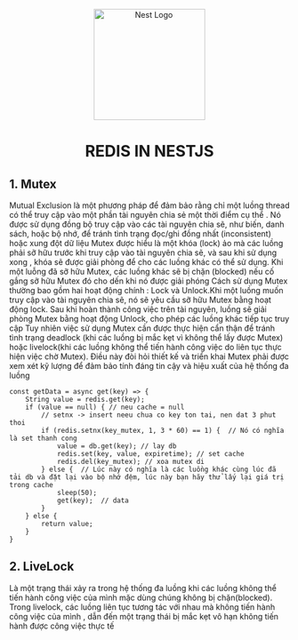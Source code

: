   <p align="center">
    <a href="http://nestjs.com/" target="blank"><img src="https://nestjs.com/img/logo-small.svg" width="200" alt="Nest Logo" /></a>
  </p>
  <h1 align="center">REDIS IN NESTJS</h1>

## 1. Mutex

Mutual Exclusion là một phương pháp để đảm bảo rằng chỉ một luồng thread có thể truy cập vào một phần tài nguyên chia sẻ một thời điểm cụ thể . Nó được sử dụng đồng bộ truy cập vào các tài nguyên chia sẽ, như biến, danh sách, hoặc bộ nhớ, để tránh tình trạng đọc/ghi đồng nhất (inconsistent) hoặc xung đột dữ liệu
Mutex được hiểu là một khóa (lock) ảo mà các luồng phải sỡ hữu trước khi truy cập vào tài nguyên chia sẽ, và sau khi sử dụng xong , khóa sẽ được giải phòng để cho các luồng khác có thể sử dụng. Khi một luỗng đã sỡ hữu Mutex, các luồng khác sẽ bị chặn (blocked) nếu cố gắng sỡ hữu Mutex đó cho dến khi nó được giải phóng
Cách sử dụng Mutex thường bao gồm hai hoạt động chính : Lock và Unlock.Khi một luồng muốn truy cập vào tài nguyên chia sẽ, nó sẽ yêu cầu sỡ hữu Mutex bằng hoạt động lock. Sau khi hoàn thành công việc trên tài nguyên, luồng sẽ giải phòng Mutex bằng hoạt động Unlock, cho phép các luồng khác tiếp tục truy cập
Tuy nhiên việc sử dụng Mutex cần được thực hiện cẩn thận để tránh tình trạng deadlock (khi các luồng bị mắc kẹt vì không thể lấy được Mutex) hoặc livelock(khi các luồng không thể tiến hành công việc do liên tục thực hiện việc chờ Mutex). Điều này đòi hỏi thiết kế và triển khai Mutex phải được xem xét kỹ lượng để đảm bảo tính đáng tin cậy và hiệu xuất của hệ thống đa luồng

```
const getData = async get(key) => {
    String value = redis.get(key);
    if (value == null) { // neu cache = null
        // setnx -> insert neeu chua co key ton tai, nen dat 3 phut thoi
        if (redis.setnx(key_mutex, 1, 3 * 60) == 1) {  // Nó có nghĩa là set thanh cong
            value = db.get(key); // lay db
            redis.set(key, value, expiretime); // set cache
            redis.del(key_mutex); // xoa mutex di
        } else {  // Lúc này có nghĩa là các luồng khác cùng lúc đã tải db và đặt lại vào bộ nhớ đệm, lúc này bạn hãy thử lấy lại giá trị trong cache
            sleep(50);
            get(key);  // data
        }
    } else {
        return value;
    }
}

```

## 2. LiveLock

Là một trạng thái xảy ra trong hệ thống đa luồng khi các luồng không thể tiến hành công việc của mình mặc dùng chúng không bị chặn(blocked). Trong livelock, các luồng liên tục tương tác với nhau mà không tiến hành công việc của mình , dẫn đến một trạng thái bị mắc kẹt vô hạn không tiến hành được công việc thực tế
